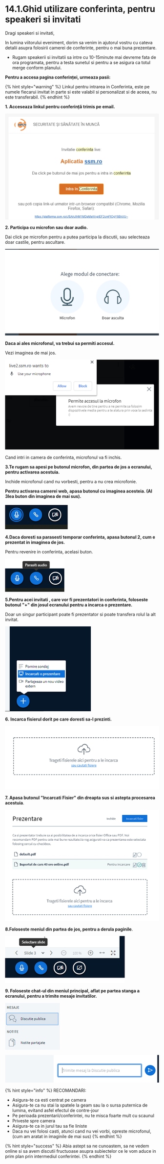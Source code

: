 # 14.1.Ghid utilizare conferinta, pentru speakeri si invitati

	 	

 Dragi speakeri si invitati,

 In lumina viitorului eveniment, dorim sa venim in ajutorul vostru cu cateva detalii  asupra folosirii camerei de conferinte, pentru o mai buna prezentare.

*  Rugam speakerii si invitatii sa intre cu 10-15minute mai devreme fata de ora programata, pentru a testa sunetul si pentru a se asigura ca totul merge conform planului.



 **Pentru a accesa pagina conferinței, urmeaza pasii:**

{% hint style="warning" %}
Linkul pentru intrarea in Conferinta, este pe numele fiecarui invitat in parte si este valabil si personalizat si de aceea, nu este transferabil. 
{% endhint %}



 **1. Acceseaza linkul pentru conferință trimis pe email.**

![](../../.gitbook/assets/image%20%286%29.png)



 **2. Participa cu microfon sau doar audio.**

Dai click pe microfon pentru a putea participa la discutii, sau selecteaza doar castile, pentru ascultare.

![](../../.gitbook/assets/image%20%28107%29.png)

 **Daca ai ales microfonul, va trebui sa permiti accesul.**

Vezi imaginea de mai jos.



![](../../.gitbook/assets/image%20%2896%29.png)

  

   Cand intri in camera de conferinta, microfonul va fi inchis. 

**3.Te rugam sa apesi pe butonul microfon, din partea de jos a ecranului, pentru activarea acestuia.**

Inchide microfonul cand nu vorbesti, pentru a nu crea microfonie.

**Pentru activarea camerei web, apasa butonul cu imaginea acesteia. \(Al 3lea buton din imaginea de mai sus\).**



![](../../.gitbook/assets/image%20%2865%29.png)



**4.Daca doresti sa parasesti temporar conferinta, apasa butonul 2, cum e prezentat in imaginea de jos.** 

Pentru revenire in conferinta, acelasi buton.



![](../../.gitbook/assets/image%20%2824%29.png)



**5.Pentru acei invitati , care vor fi prezentatori in conferinta, foloseste butonul "+" din josul ecranului pentru a incarca o prezentare.**  

Doar un singur participant poate fi prezentator si poate transfera rolul la alt invitat.

![](../../.gitbook/assets/image%20%2810%29.png)

  

 **6.** **Incarca fisierul dorit pe care doresti sa-l prezinti.**

![](../../.gitbook/assets/image%20%2870%29.png)

**7. Apasa butonul "Incarcati Fisier" din dreapta sus si astepta procesarea acestuia**.

![](../../.gitbook/assets/image%20%2838%29.png)

 **8.Foloseste meniul din partea de jos, pentru a derula paginile**.

![](../../.gitbook/assets/image%20%2867%29.png)

 **9. Foloseste chat-ul din meniul principal, aflat pe partea stanga a ecranului, pentru a trimite mesaje invitatilor.**

![](../../.gitbook/assets/image%20%2837%29.png)



![](../../.gitbook/assets/image%20%2852%29.png)



{% hint style="info" %}
RECOMANDARI:

* Asigura-te ca esti centrat pe camera
* Asigura-te ca nu stai la spatele la geam sau la o sursa puternica de lumina, evitand asfel efectul de contre-jour
* Pe perioada prezentarii/conferintei, nu te misca foarte mult cu scaunul
* Priveste spre camera
* Asigura-te ca in jurul tau sa fie liniste
* Daca nu vei folosi casti, atunci cand nu vei vorbi, opreste microfonul, \(cum am aratat in imaginile de mai sus\)
{% endhint %}



{% hint style="success" %}
Abia astept sa ne cunoastem, sa ne vedem online si sa avem discutii fructuoase asupra subiectelor ce le vom aduce in prim plan prin intermediul conferintei.
{% endhint %}



